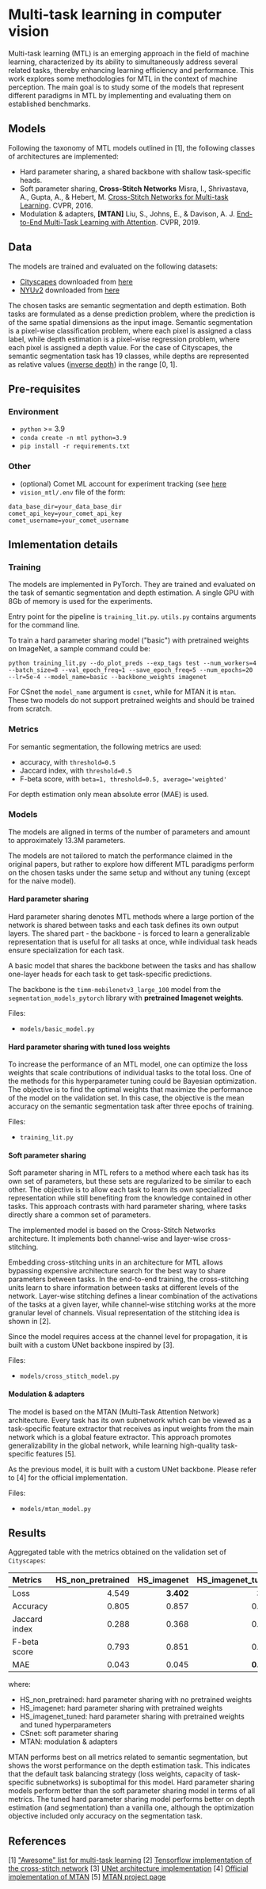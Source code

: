 Multi-task learning in computer vision
==============================

Multi-task learning (MTL) is an emerging approach in the field of machine learning, characterized by its ability to simultaneously address several related tasks, thereby enhancing learning efficiency and performance. This work explores some methodologies for MTL in the context of machine perception. The main goal is to study some of the models that represent different paradigms in MTL by implementing and evaluating them on established benchmarks.

## Models

Following the taxonomy of MTL models outlined in [1], the following classes of architectures are implemented:

- Hard parameter sharing, a shared backbone with shallow task-specific heads.
- Soft parameter sharing, **Cross-Stitch Networks** Misra, I., Shrivastava, A., Gupta, A., & Hebert, M.  [Cross-Stitch Networks for Multi-task Learning](https://arxiv.org/abs/1604.03539). CVPR, 2016.
- Modulation & adapters, **[MTAN]** Liu, S., Johns, E., & Davison, A. J.  [End-to-End Multi-Task Learning with Attention](http://arxiv.org/abs/1803.10704). CVPR, 2019.

## Data

The models are trained and evaluated on the following datasets:

- [Cityscapes](https://www.cityscapes-dataset.com/) downloaded from [here](https://www.kaggle.com/datasets/sakshaymahna/cityscapes-depth-and-segmentation/data)
- [NYUv2](https://cs.nyu.edu/~silberman/datasets/nyu_depth_v2.html) downloaded from [here](http://cs.nyu.edu/~silberman/datasets/nyu_depth_v2.html)

The chosen tasks are semantic segmentation and depth estimation. Both tasks are formulated as a dense prediction problem, where the prediction is of the same spatial dimensions as the input image. Semantic segmentation is a pixel-wise classification problem, where each pixel is assigned a class label, while depth estimation is a pixel-wise regression problem, where each pixel is assigned a depth value. For the case of Cityscapes, the semantic segmentation task has 19 classes, while depths are represented as relative values ([inverse depth](https://robotics.stackexchange.com/questions/6334/what-is-inverse-depth-in-odometry-and-why-would-i-use-it)) in the range [0, 1].

## Pre-requisites

### Environment

- `python` >= 3.9
- `conda create -n mtl python=3.9`
- `pip install -r requirements.txt`

### Other

- (optional) Comet ML account for experiment tracking (see [here](https://www.comet.ml/docs/python-sdk/quickstart/)
- `vision_mtl/.env` file of the form:

```
data_base_dir=your_data_base_dir
comet_api_key=your_comet_api_key
comet_username=your_comet_username
```

## Imlementation details

### Training

The models are implemented in PyTorch. They are trained and evaluated on the task of semantic segmentation and depth estimation. A single GPU with 8Gb of memory is used for the experiments.

Entry point for the pipeline is `training_lit.py`. `utils.py` contains arguments for the command line.

To train a hard parameter sharing model ("basic") with pretrained weights on ImageNet, a sample command could be:

```
python training_lit.py --do_plot_preds --exp_tags test --num_workers=4 --batch_size=8 --val_epoch_freq=1 --save_epoch_freq=5 --num_epochs=20 --lr=5e-4 --model_name=basic --backbone_weights imagenet
```

For CSnet the `model_name` argument is `csnet`, while for MTAN it is `mtan`. These two models do not support pretrained weights and should be trained from scratch.

### Metrics

For semantic segmentation, the following metrics are used:

- accuracy, with `threshold=0.5`
- Jaccard index, with `threshold=0.5`
- F-beta score, with `beta=1, threshold=0.5, average='weighted'`

For depth estimation only mean absolute error (MAE) is used.

### Models

The models are aligned in terms of the number of parameters and amount to approximately 13.3M parameters.

The models are not tailored to match the performance claimed in the original papers, but rather to explore how different MTL paradigms perform on the chosen tasks under the same setup and without any tuning (except for the naive model).

#### Hard parameter sharing

Hard parameter sharing denotes MTL methods where a large portion of the network is shared between tasks and each task defines its own output layers. The shared part - the backbone - is forced to learn a generalizable representation that is useful for all tasks at once, while individual task heads ensure specialization for each task.

A basic model that shares the backbone between the tasks and has shallow one-layer heads for each task to get task-specific predictions.

The backbone is the `timm-mobilenetv3_large_100` model from the `segmentation_models_pytorch` library with **pretrained Imagenet weights**.

Files:

- `models/basic_model.py`

#### Hard parameter sharing with tuned loss weights

To increase the performance of an MTL model, one can optimize the loss weights that scale contributions of individual tasks to the total loss. One of the methods for this hyperparameter tuning could be Bayesian optimization. The objective is to find the optimal weights that maximize the performance of the model on the validation set. In this case, the objective is the mean accuracy on the semantic segmentation task after three epochs of training.

Files:

- `training_lit.py`

#### Soft parameter sharing

Soft parameter sharing in MTL refers to a method where each task has its own set of parameters, but these sets are regularized to be similar to each other. The objective is to allow each task to learn its own specialized representation while still benefiting from the knowledge contained in other tasks. This approach contrasts with hard parameter sharing, where tasks directly share a common set of parameters.

The implemented model is based on the Cross-Stitch Networks architecture. It implements both channel-wise and layer-wise cross-stitching.

Embedding cross-stitching units in an architecture for MTL allows bypassing expensive architecture search for the best way to share parameters between tasks. In the end-to-end training, the cross-stitching units learn to share information between tasks at different levels of the network. Layer-wise stitching defines a linear combination of the activations of the tasks at a given layer, while channel-wise stitching works at the more granular level of channels. Visual representation of the stitching idea is shown in [2].

Since the model requires access at the channel level for propagation, it is built with a custom UNet backbone inspired by [3].

Files:

- `models/cross_stitch_model.py`

#### Modulation & adapters

The model is based on the MTAN (Multi-Task Attention Network) architecture. Every task has its own subnetwork which can be viewed as a task-specific feature extractor that receives as input weights from the main network which is a global feature extractor. This approach promotes generalizability in the global network, while learning high-quality task-specific features [5].

As the previous model, it is built with a custom UNet backbone. Please refer to [4] for the official implementation.

Files:

- `models/mtan_model.py`

## Results

Aggregated table with the metrics obtained on the validation set of `Cityscapes`:

| Metrics       |   HS_non_pretrained | HS_imagenet |   HS_imagenet_tuned |   CSnet |   MTAN |
|:--------------|-----------------------:|------:|--------------:|--------:|-------:|
| Loss          |                  4.549 | **3.402** |         3.42  |   5.596 |  3.639 |
| Accuracy      |                  0.805 | 0.857 |         0.856 |   0.774 |  **0.86**  |
| Jaccard index |                  0.288 | 0.368 |         0.367 |   0.253 |  **0.396** |
| F-beta score   |                  0.793 | 0.851 |         0.849 |   0.759 |  **0.855** |
| MAE           |                  0.043 | 0.045 |         **0.038** |   0.058 |  0.06  |

where:

- HS_non_pretrained: hard parameter sharing with no pretrained weights
- HS_imagenet: hard parameter sharing with pretrained weights
- HS_imagenet_tuned: hard parameter sharing with pretrained weights and tuned hyperparameters
- CSnet: soft parameter sharing
- MTAN: modulation & adapters

MTAN performs best on all metrics related to semantic segmentation, but shows the worst performance on the depth estimation task. This indicates that the default task balancing strategy (loss weights, capacity of task-specific subnetworks) is suboptimal for this model. Hard parameter sharing models perform better than the soft parameter sharing model in terms of all metrics. The tuned hard parameter sharing model performs better on depth estimation (and segmentation) than a vanilla one, although the optimization objective included only accuracy on the segmentation task.

## References

[1] ["Awesome" list for multi-task learning](https://github.com/Manchery/awesome-multi-task-learning)
[2] [Tensorflow implementation of the cross-stitch network](https://github.com/helloyide/Cross-stitch-Networks-for-Multi-task-Learning)
[3] [UNet architecture implementation](https://github.com/milesial/Pytorch-UNet/tree/master)
[4] [Official implementation of MTAN](https://github.com/lorenmt/mtan)
[5] [MTAN project page](https://shikun.io/projects/multi-task-attention-network)
